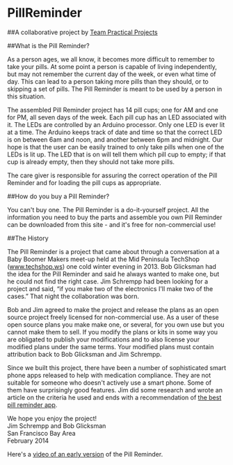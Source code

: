 # PillReminder
##A collaborative project by [Team Practical Projects](https://github.com/TeamPracticalProjects)

##What is the Pill Reminder?

As a person ages, we all know, it becomes more difficult to remember to take your pills. At some point a person is capable of living independently, but may not remember the current day of the week, or even what time of day. This can lead to a person taking more pills than they should, or to skipping a set of pills. The Pill Reminder is meant to be used by a person in this situation.

The assembled Pill Reminder project has 14 pill cups; one for AM and one for PM, all seven days of the week. Each pill cup has an LED associated with it. The LEDs are controlled by an Arduino processor. Only one LED is ever lit at a time. The Arduino keeps track of date and time so that the correct LED is on between 6am and noon, and another between 6pm and midnight. Our hope is that the user can be easily trained to only take pills when one of the LEDs is lit up. The LED that is on will tell them which pill cup to empty; if that cup is already empty, then they should not take more pills.

The care giver is responsible for assuring the correct operation of the Pill Reminder and for loading the pill cups as appropriate.

##How do you buy a Pill Reminder?

You can't buy one. The Pill Reminder is a do-it-yourself project. All the information you need to buy the parts and assemble you own Pill Reminder can be downloaded from this site - and it's free for non-commercial use!

##The History

The Pill Reminder is a project that came about through a conversation at a Baby Boomer Makers meet-up held at the Mid Peninsula TechShop (www.techshop.ws) one cold winter evening in 2013. Bob Glicksman had the idea for the Pill Reminder and said he always wanted to make one, but he could not find the right case. Jim Schrempp had been looking for a project and said, “if you make two of the electronics I'll make two of the cases.” That night the collaboration was born.

Bob and Jim agreed to make the project and release the plans as an open source project freely licensed for non-commercial use. As a user of these open source plans you make make one, or several, for you own use but you cannot make them to sell. If you modify the plans or kits in some way you are obligated to publish your modifications and to also license your modified plans under the same terms. Your modified plans must contain attribution back to Bob Glicksman and Jim Schrempp.

Since we built this project, there have been a number of sophisticated smart phone apps released to help with medication compliance. They are not suitable for someone who doesn't actively use a smart phone. Some of them have surprisingly good features. Jim did some research and wrote an article on the criteria he used and ends with a recommendation of [the best pill reminder app](https://www.techenhancedlife.com/citizen-research/best-pill-reminder-app-explorer-choice).


We hope you enjoy the project!  
Jim Schrempp and Bob Glicksman  
San Francisco Bay Area  
February 2014

Here's a [video of an early version](https://www.youtube.com/watch?v=8NOZzQJS1Nk) of the Pill Reminder.
